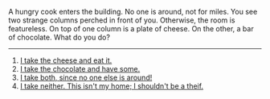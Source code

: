 A hungry cook enters the building. No one is around, not for miles. You see two strange columns perched in front of you. Otherwise, the room is featureless. On top of one column is a plate of cheese. On the other, a bar of chocolate. What do you do?

---

1. [I take the cheese and eat it.](./2153576337216.md)
1. [I take the chocolate and have some.](./2153577707216.md)
1. [I take both, since no one else is around!](./2153577707072.md)
1. [I take neither. This isn't my home; I shouldn't be a theif.](./2153577707312.md)
